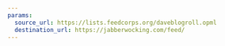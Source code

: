 ```yaml
---
params:
  source_url: https://lists.feedcorps.org/daveblogroll.opml
  destination_url: https://jabberwocking.com/feed/
---
```

